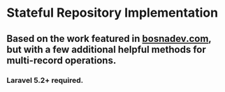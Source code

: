 # Stateful Repository Implementation

## Based on the work featured in [bosnadev.com]( https://bosnadev.com/2015/03/07/using-repository-pattern-in-laravel-5/), but with a few additional helpful methods for multi-record operations.

### Laravel 5.2+ required.